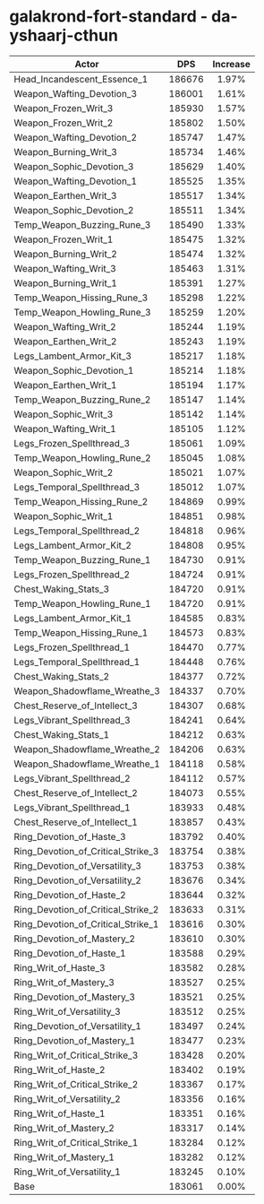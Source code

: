 # galakrond-fort-standard - da-yshaarj-cthun
| Actor | DPS | Increase |
|---|:---:|:---:|
|Head_Incandescent_Essence_1|186676|1.97%|
|Weapon_Wafting_Devotion_3|186001|1.61%|
|Weapon_Frozen_Writ_3|185930|1.57%|
|Weapon_Frozen_Writ_2|185802|1.50%|
|Weapon_Wafting_Devotion_2|185747|1.47%|
|Weapon_Burning_Writ_3|185734|1.46%|
|Weapon_Sophic_Devotion_3|185629|1.40%|
|Weapon_Wafting_Devotion_1|185525|1.35%|
|Weapon_Earthen_Writ_3|185517|1.34%|
|Weapon_Sophic_Devotion_2|185511|1.34%|
|Temp_Weapon_Buzzing_Rune_3|185490|1.33%|
|Weapon_Frozen_Writ_1|185475|1.32%|
|Weapon_Burning_Writ_2|185474|1.32%|
|Weapon_Wafting_Writ_3|185463|1.31%|
|Weapon_Burning_Writ_1|185391|1.27%|
|Temp_Weapon_Hissing_Rune_3|185298|1.22%|
|Temp_Weapon_Howling_Rune_3|185259|1.20%|
|Weapon_Wafting_Writ_2|185244|1.19%|
|Weapon_Earthen_Writ_2|185243|1.19%|
|Legs_Lambent_Armor_Kit_3|185217|1.18%|
|Weapon_Sophic_Devotion_1|185214|1.18%|
|Weapon_Earthen_Writ_1|185194|1.17%|
|Temp_Weapon_Buzzing_Rune_2|185147|1.14%|
|Weapon_Sophic_Writ_3|185142|1.14%|
|Weapon_Wafting_Writ_1|185105|1.12%|
|Legs_Frozen_Spellthread_3|185061|1.09%|
|Temp_Weapon_Howling_Rune_2|185045|1.08%|
|Weapon_Sophic_Writ_2|185021|1.07%|
|Legs_Temporal_Spellthread_3|185012|1.07%|
|Temp_Weapon_Hissing_Rune_2|184869|0.99%|
|Weapon_Sophic_Writ_1|184851|0.98%|
|Legs_Temporal_Spellthread_2|184818|0.96%|
|Legs_Lambent_Armor_Kit_2|184808|0.95%|
|Temp_Weapon_Buzzing_Rune_1|184730|0.91%|
|Legs_Frozen_Spellthread_2|184724|0.91%|
|Chest_Waking_Stats_3|184720|0.91%|
|Temp_Weapon_Howling_Rune_1|184720|0.91%|
|Legs_Lambent_Armor_Kit_1|184585|0.83%|
|Temp_Weapon_Hissing_Rune_1|184573|0.83%|
|Legs_Frozen_Spellthread_1|184470|0.77%|
|Legs_Temporal_Spellthread_1|184448|0.76%|
|Chest_Waking_Stats_2|184377|0.72%|
|Weapon_Shadowflame_Wreathe_3|184337|0.70%|
|Chest_Reserve_of_Intellect_3|184307|0.68%|
|Legs_Vibrant_Spellthread_3|184241|0.64%|
|Chest_Waking_Stats_1|184212|0.63%|
|Weapon_Shadowflame_Wreathe_2|184206|0.63%|
|Weapon_Shadowflame_Wreathe_1|184118|0.58%|
|Legs_Vibrant_Spellthread_2|184112|0.57%|
|Chest_Reserve_of_Intellect_2|184073|0.55%|
|Legs_Vibrant_Spellthread_1|183933|0.48%|
|Chest_Reserve_of_Intellect_1|183857|0.43%|
|Ring_Devotion_of_Haste_3|183792|0.40%|
|Ring_Devotion_of_Critical_Strike_3|183754|0.38%|
|Ring_Devotion_of_Versatility_3|183753|0.38%|
|Ring_Devotion_of_Versatility_2|183676|0.34%|
|Ring_Devotion_of_Haste_2|183644|0.32%|
|Ring_Devotion_of_Critical_Strike_2|183633|0.31%|
|Ring_Devotion_of_Critical_Strike_1|183616|0.30%|
|Ring_Devotion_of_Mastery_2|183610|0.30%|
|Ring_Devotion_of_Haste_1|183588|0.29%|
|Ring_Writ_of_Haste_3|183582|0.28%|
|Ring_Writ_of_Mastery_3|183527|0.25%|
|Ring_Devotion_of_Mastery_3|183521|0.25%|
|Ring_Writ_of_Versatility_3|183512|0.25%|
|Ring_Devotion_of_Versatility_1|183497|0.24%|
|Ring_Devotion_of_Mastery_1|183477|0.23%|
|Ring_Writ_of_Critical_Strike_3|183428|0.20%|
|Ring_Writ_of_Haste_2|183402|0.19%|
|Ring_Writ_of_Critical_Strike_2|183367|0.17%|
|Ring_Writ_of_Versatility_2|183356|0.16%|
|Ring_Writ_of_Haste_1|183351|0.16%|
|Ring_Writ_of_Mastery_2|183317|0.14%|
|Ring_Writ_of_Critical_Strike_1|183284|0.12%|
|Ring_Writ_of_Mastery_1|183282|0.12%|
|Ring_Writ_of_Versatility_1|183245|0.10%|
|Base|183061|0.00%|
